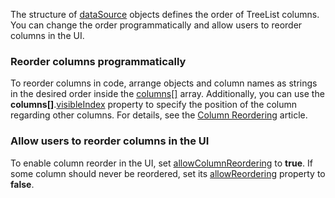 The structure of [dataSource](/Documentation/ApiReference/UI_Components/dxTreeList/Configuration/#dataSource) objects defines the order of TreeList columns. You can change the order programmatically and allow users to reorder columns in the UI.

### Reorder columns programmatically
To reorder columns in code, arrange objects and column names as strings in the desired order inside the [columns[]](/Documentation/ApiReference/UI_Components/dxTreeList/Configuration/columns/) array. Additionally, you can use the **columns[]**.[visibleIndex](/Documentation/ApiReference/UI_Components/dxTreeList/Configuration/columns/#visibleIndex) property to specify the position of the column regarding other columns. For details, see the [Column Reordering](/Documentation/Guide/UI_Components/TreeList/Columns/Column_Reordering/) article.

### Allow users to reorder columns in the UI
To enable column reorder in the UI, set [allowColumnReordering](/Documentation/ApiReference/UI_Components/dxTreeList/Configuration/#allowColumnReordering) to **true**. If some column should never be reordered, set its [allowReordering](/Documentation/ApiReference/UI_Components/dxTreeList/Configuration/columns/#allowReordering) property to **false**.
